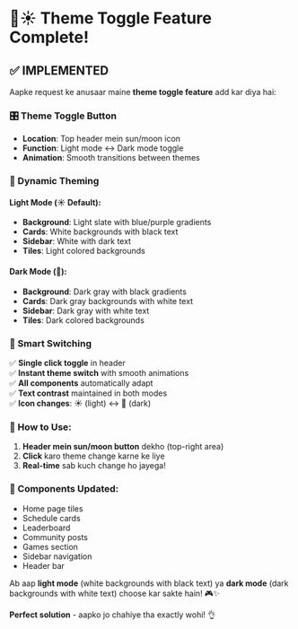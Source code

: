 # 🌙☀️ Theme Toggle Feature Complete!

## ✅ IMPLEMENTED

Aapke request ke anusaar maine **theme toggle feature** add kar diya hai:

### 🎛️ Theme Toggle Button
- **Location**: Top header mein sun/moon icon
- **Function**: Light mode ↔ Dark mode toggle
- **Animation**: Smooth transitions between themes

### 🎨 Dynamic Theming

#### **Light Mode** (☀️ Default):
- **Background**: Light slate with blue/purple gradients
- **Cards**: White backgrounds with black text
- **Sidebar**: White with dark text
- **Tiles**: Light colored backgrounds

#### **Dark Mode** (🌙):
- **Background**: Dark gray with black gradients  
- **Cards**: Dark gray backgrounds with white text
- **Sidebar**: Dark gray with white text
- **Tiles**: Dark colored backgrounds

### 🔄 Smart Switching
✅ **Single click toggle** in header  
✅ **Instant theme switch** with smooth animations  
✅ **All components** automatically adapt  
✅ **Text contrast** maintained in both modes  
✅ **Icon changes**: ☀️ (light) ↔ 🌙 (dark)

### 🎯 How to Use:
1. **Header mein sun/moon button** dekho (top-right area)
2. **Click** karo theme change karne ke liye
3. **Real-time** sab kuch change ho jayega!

### 📱 Components Updated:
- Home page tiles
- Schedule cards  
- Leaderboard
- Community posts
- Games section
- Sidebar navigation
- Header bar

Ab aap **light mode** (white backgrounds with black text) ya **dark mode** (dark backgrounds with white text) choose kar sakte hain! 🎮✨

**Perfect solution** - aapko jo chahiye tha exactly wohi! 👌
